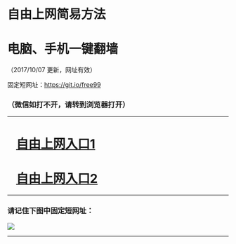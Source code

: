 ﻿# 自由上网简易方法

# 电脑、手机一键翻墙

（2017/10/07 更新，网址有效）

固定短网址：https://git.io/free99

### （微信如打不开，请转到浏览器打开）


***





# &nbsp;&nbsp; <a href="http://ft289741015.fwq-tz-1001.info/fwqtz01.html?t=100700130731 " target="_blank">自由上网入口1</a>
# &nbsp;&nbsp; <a href="http://ft1539625667.fwq-tz-1002.info/fwqtz02.html?t=10070011411 " target="_blank">自由上网入口2</a>
***

### 请记住下图中固定短网址：

<img src="https://s3-us-west-2.amazonaws.com/fwq-1001/yjfq-20170905okok.png" /> 


***

